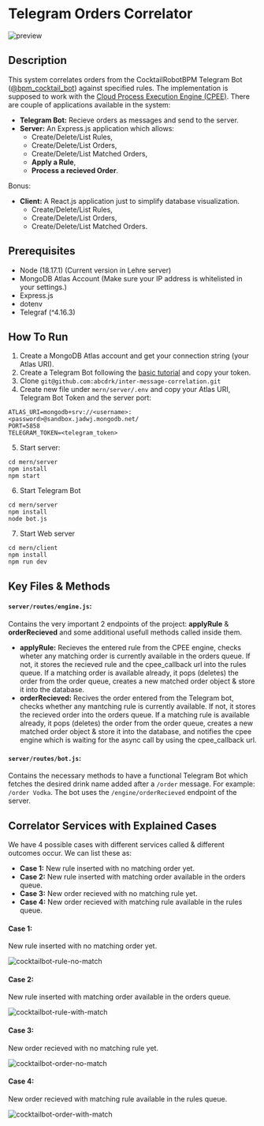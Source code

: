 # Telegram Orders Correlator
![preview](https://github.com/abcdrk/inter-message-correlation/assets/19238061/981b7ad4-e673-4719-9c4d-56717d943ff8)

## Description
This system correlates orders from the CocktailRobotBPM Telegram Bot ([@bpm_cocktail_bot](https://t.me/bpm_cocktail_bot)) against specified rules. The implementation is supposed to work with the [Cloud Process Execution Engine (CPEE)](https://cpee.org/). There are couple of applications available in the system:

- **Telegram Bot:** Recieve orders as messages and send to the server.
- **Server:** An Express.js application which allows:
  - Create/Delete/List Rules,
  - Create/Delete/List Orders,
  - Create/Delete/List Matched Orders,
  - **Apply a Rule**,
  - **Process a recieved Order**.

Bonus:
- **Client:** A React.js application just to simplify database visualization.
  - Create/Delete/List Rules,
  - Create/Delete/List Orders,
  - Create/Delete/List Matched Orders.
 
## Prerequisites
- Node (18.17.1) (Current version in Lehre server)
- MongoDB Atlas Account (Make sure your IP address is whitelisted in your settings.)
- Express.js
- dotenv
- Telegraf (^4.16.3)

  
## How To Run
1. Create a MongoDB Atlas account and get your connection string (your Atlas URI).
2. Create a Telegram Bot following the [basic tutorial](https://core.telegram.org/bots/tutorial) and copy your token.
3. Clone `git@github.com:abcdrk/inter-message-correlation.git`
4. Create new file under `mern/server/.env` and copy your Atlas URI, Telegram Bot Token and the server port:
```
ATLAS_URI=mongodb+srv://<username>:<password>@sandbox.jadwj.mongodb.net/
PORT=5858
TELEGRAM_TOKEN=<telegram_token>
```
5. Start server:
```
cd mern/server
npm install
npm start
```
6. Start Telegram Bot
```
cd mern/server
npm install
node bot.js
```

7. Start Web server
```
cd mern/client
npm install
npm run dev
```
## Key Files & Methods
#### `server/routes/engine.js`: 
Contains the very important 2 endpoints of the project: **applyRule** & **orderRecieved** and some additional usefull methods called inside them. 
- **applyRule:** Recieves the entered rule from the CPEE engine, checks wheter any matching order is currently available in the orders queue. If not, it stores the recieved rule and the cpee_callback url into the rules queue. If a matching order is available already, it pops (deletes) the order from the order queue, creates a new matched order object & store it into the database.
- **orderRecieved:** Recives the order entered from the Telegram bot, checks whether any mantching rule is currently available. If not, it stores the recieved order into the orders queue. If a matching rule is available already, it pops (deletes) the order from the order queue, creates a new matched order object & store it into the database, and notifies the cpee engine which is waiting for the async call by using the cpee_callback url.
#### `server/routes/bot.js`: 
Contains the necessary methods to have a functional Telegram Bot which fetches the desired drink name added after a `/order` message. For example: `/order Vodka`. The bot uses the `/engine/orderRecieved` endpoint of the server.

## Correlator Services with Explained Cases
We have 4 possible cases with different services called & different outcomes occur. We can list these as:
- **Case 1:** New rule inserted with no matching order yet.
- **Case 2:** New rule inserted with matching order available in the orders queue.
- **Case 3:** New order recieved with no matching rule yet.
- **Case 4:** New order recieved with matching rule available in the rules queue.

#### Case 1: 
New rule inserted with no matching order yet.

![cocktailbot-rule-no-match](https://github.com/abcdrk/inter-message-correlation/assets/19238061/f37268f3-9d91-4bd9-b97e-c632cf54915d)

#### Case 2: 
New rule inserted with matching order available in the orders queue.

![cocktailbot-rule-with-match](https://github.com/abcdrk/inter-message-correlation/assets/19238061/c5c9a71c-b1f5-4364-8b90-1a494001fa51)

#### Case 3: 
New order recieved with no matching rule yet.

![cocktailbot-order-no-match](https://github.com/abcdrk/inter-message-correlation/assets/19238061/d5e66dcc-bfb6-4a0c-b8c8-1e30714e193e)

#### Case 4:
New order recieved with matching rule available in the rules queue.

![cocktailbot-order-with-match](https://github.com/abcdrk/inter-message-correlation/assets/19238061/afc21064-c5ab-4587-a6e6-01a3877a4332)

